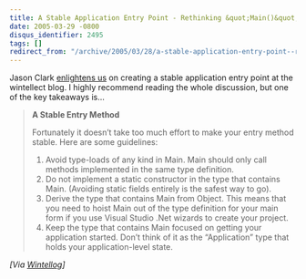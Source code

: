 ```yaml
---
title: A Stable Application Entry Point - Rethinking &quot;Main()&quot;.
date: 2005-03-29 -0800
disqus_identifier: 2495
tags: []
redirect_from: "/archive/2005/03/28/a-stable-application-entry-point--rethinking-main.aspx/"
---
```


Jason Clark [enlightens
us](http://wintellect.com/WEBLOGS/wintellect/archive/2005/03/30/941.aspx)
on creating a stable application entry point at the wintellect blog. I
highly recommend reading the whole discussion, but one of the key
takeaways is...

> **A Stable Entry Method**
>
> Fortunately it doesn’t take too much effort to make your entry method
> stable. Here are some guidelines:
>
> 1.  Avoid type-loads of any kind in Main. Main should only call
>     methods implemented in the same type definition.
> 2.  Do not implement a static constructor in the type that contains
>     Main. (Avoiding static fields entirely is the safest way to go).
> 3.  Derive the type that contains Main from Object. This means that
>     you need to hoist Main out of the type definition for your main
>     form if you use Visual Studio .Net wizards to create your project.
> 4.  Keep the type that contains Main focused on getting your
>     application started. Don’t think of it as the “Application” type
>     that holds your application-level state.

*[Via
[Wintellog](http://wintellect.com/WEBLOGS/wintellect/archive/2005/03/30/941.aspx)]*

